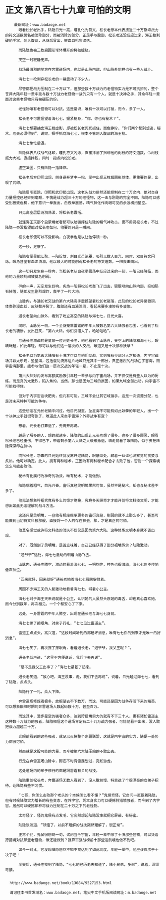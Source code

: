 # 正文 第八百七十九章 可怕的文明
        最新网址：www.badaoge.net
          眼看松长老出手，陆隐目光一亮，瞳孔化为符文，松长老原本代表接近二十万巅峰战力的符文道数莫名被消除部分，而被消除的部分，正是手与腹部，松长老还没反应过来，海王枪刺破他手掌，刺入腹部，从身后冒出，鲜血自枪尖滴落。
      
          而陆隐也被三枚扁圆形球体爆开的树枝缠绕。
      
          天空一时寂静无声。
      
          战场最激烈的地方在奔雷道场内，也就是山脉内部，但山脉外同样也有一些人战斗。
      
          海七七一枪刺穿松长老的一幕震动了不少人。
      
          尽管都把战力压制在二十万以下，但那些数十万战力的老怪物实力是不可抗拒的，整个苍莽大陆年轻一辈中能与数十万战力老怪物一战的只有一个人，就是十决神之手，其余年轻一辈面对这些老怪物只有被碾压的份。
      
          老怪物唯有老怪物可以对抗，这是常识，唯有十决可以打破，而今，多了一人。
      
          松长老不可置信望着海七七，握紧枪身，“你，你也有秘术？”。
      
          海七七想要抽出海王枪虚影，却被松长老死死抓住，面色狰狞，“你们两个都别想逃，秘术，老夫必须得到”，说完，探手抓向海七七，根本不管刺入腹部的海王枪。
      
          海七七急忙后退。
      
          陆隐体表八纹战气烙印，瞳孔符文闪烁，直接抹消了捆绑他的树枝的符文道数，令树枝威力大减，直接挣脱，同时一指点向松长老。
      
          虚空凝固，只有陆隐一指降临。
      
          松长老后方印照出现，侧身避开梦中一指，掌中出现三枚扁圆形球体，更重要的是，出现了武印。
      
          陆隐眉毛直跳，印照和武印都出现，这老头战力居然还能控制在二十万之内，他对自身力量把控已经妙到毫巅，不愧是战力超三十万的老怪物，这一击与刚刚的完全不同，陆隐可以感受到极致危机，他下意识一拳轰出，白夜拳震荡，精气神化作肉眼可见的余波横扫星空。
      
          只见高空层层涟漪荡漾，将松长老囊括。
      
          就连海王天那个启蒙境老者都可以勉强撑住陆隐的精气神攻击，更不用说松长老，不过陆隐一拳没指望能对松长老如何，他要的只是一瞬间。
      
          松长老即便可以不受影响，白夜拳也足以让他停顿一秒。
      
          这一秒，足够了。
      
          陆隐右掌星能汇聚，一阳绽放，刺目光芒笼罩，吸引无数人目光，同时，双目符文闪烁，眼角甚至有血泪流淌，他以最大的可能削弱松长老的符文道数，一阳轰击而出。
      
          这一切只发生在一秒内，当松长老从白夜拳震荡中反应过来的一刻，一阳已经降临，而他的力量顷刻间被莫名削弱。
      
          砰的一声，天空发生巨响，炙热一阳将松长老轰飞了出去，狠狠咂向山脉内部，宛如陨石掉落，随即发生剧烈爆炸，轰平了一片大地。
      
          山脉内，与通长老交战的第六大陆高手震撼望着松长老砸落，此刻的松长老异常狼狈，体表弥漫血丝，皮肤都开裂了，腹部还有血液流淌，看起来要多凄惨有多凄惨。
      
          通长老望向山脉外，看到了屹立高空的陆隐与海七七，目光大喜。
      
          同时，山脉另一侧，一个全身笼罩雷霆的中年人被数名第六大陆强者包围，也看到了松长老的凄惨，发出狂笑，“第六大陆，你们引错人了，哈哈哈哈”。
      
          与通长老激战的是童家一位元姓长老，他也看到了山脉外，天空上的陆隐和海七七，眼睛眯起，如此年轻，却可以与他们这一层次的人交战，难道又是十决那种妖孽？
      
          松长老以为第五大陆唯有十决才可以与他们交战，实则唯有少部分人才知道，内宇宙战场并非太乐观，坠星海，包括混乱流界这片地域只是其中一部分，真正激烈的战场在宇宙海，而宇宙海那里，能参与他们这一层次交战的年轻一辈，不止是十决。
      
          第六大陆对内发布高额奖励吸引年轻一辈参与内宇宙战场，并不仅仅是有些人以为的历练，而是真的太激烈，陷入焦灼，当然，那也是因为三域的原因，如果九域全部出动，内宇宙不可能挡得住。
      
          但对于内宇宙这块肥肉，但凡有可能，三域不会让其它域插手，这是一次资源分配，也是对未来种种可能的争夺。
      
          这些想法在元长老脑中闪过，他目光凝重，坠星海不可能有如此妖孽的年轻人，出一个十决神之手就很夸张了，难道此人来自宇宙海？外界战争有变？
      
          想着，元长老打算退了，先离开再说。
      
          越是了解多的人，想的就越多，陆隐的出现让元长老想了很多，也多了很多顾忌，眼看松长老已经重伤，不得已下，带着剩余第六大陆之人缓缓撤退，临走前看了眼陆隐，似乎要把陆隐深深印在脑中。
      
          而松长老，怨毒的目光始终就没离开过陆隐，眼底深处，藏着一丝谁也没察觉的贪婪与炙热，他可以确定，此人，拥有两种秘术，正因为有两种秘术配合才击败了他，否则一个探索境怎么可能击败他。
      
          秘术有化腐朽为神奇的功效，唯有秘术，才能做到。
      
          陆隐喘着粗气，目光兴奋，宙衍真经灵明境果然可怕，虽然不是秘术，却也与秘术差不多了。
      
          他无法想象符祖究竟有多么的惊才绝艳，究竟多天纵奇才才能开创符文科技文明，才能想出如此无法理解的战斗方法。
      
          这还只是灵明境，一旦他有机缘继承更多的宙衍真经，削弱的就不止那么多了，甚至可能做到当初符文科技那般，直接将一个人的存在抹去，那，才是真正的可怕。
      
          他莫名感觉或许符文科技的消失不仅仅是因为第六大陆，这种修炼文明本身就不该出现。
      
          对了，既然到了灵明境，是否意味着，自己已经获得了部分祖境传承？陆隐激动。
      
          “通爷爷”远处，海七七激动的朝着山脉飞去。
      
          山脉内，通长老腾空，激动的看着海七七，一把抱住，神色也很激动，海七七则不停地低声抽泣。
      
          “回来就好，回来就好”通长老拍着海七七肩膀安慰着。
      
          周围不少海王天的人都激动地看着海七七，喊着小公主。
      
          海七七对于海王天来说就是小公主，认识她的人虽然头疼她的毒舌，却也真心喜欢她，而今分别数年，再次相见，一个个都安心了下来。
      
          远处，一身雷霆的中年人腾空，出现在通长老与海七七身前。
      
          海七七擦了擦眼角，对男子行礼，“七七见过雷道主”。
      
          雷道主点点头，高兴道，“这段时间听到的都是坏消息，唯有七七你的到来才是唯一的好消息”。
      
          海七七笑了，再次擦了擦眼角，看着通长老，“通爷爷，我父王呢？”。
      
          通长老低声道，“这里不方便说话，我们下去再说”。
      
          “是不是我父王出事了？”海七七紧张了起来。
      
          通长老笑道，“放心吧，海王没事，走，我们下去再说”，说着，目光越过海七七，看到了陆隐，点点头。
      
          陆隐行了一礼，众人下降。
      
          奔雷道场修炼者极多，放眼望去不下数万，而这，可能还是因为战争存活下来的精英，可以想象巅峰时期的奔雷道场人数起码数十万，甚至百万。
      
          而这其中，漫步星空的强者众多，达到狩猎境实力的就有不下三十人，更有诸如雷道主这种数十万战力的强者，陆隐相信这个道场肯定有二十几万战力强者，可惜他看不出来，没人敢把战力超越二十万。
      
          光眼前看到的这些强者，就足以灭掉整个东疆联盟，这就是内宇宙的实力，随便一处势力都很可怕。
      
          然而就是这股可能的力量，而今被第六大陆压缩的不敢出去。
      
          行走在奔雷道场山脉中，脚底不时有雷霆划过，宛如游龙。
      
          这处道场内的弟子修行的都是跟雷霆有关的战技。
      
          陆隐重创松长老，奔雷道场无数人看到了，没人敢怠慢，特意选了个很漂亮的女弟子招待，让陆隐有些不习惯。
      
          “七哥，你怎么击败那个老头的？本候怎么看不懂？”鬼侯奇怪，它自问一直跟着陆隐，但有时候陆隐实力增长的有些变态，在外宇宙，凭本身实力可以硬撼狩猎境强者，而今到了内宇宙，居然可以硬撼那种将战力压制在二十万之下的老怪物。
      
          太奇怪了，怪的鬼侯有点发毛，它突然想起陆隐没事就把它屏蔽，有秘密。
      
          陆隐淡淡道，“顿悟了，以前不理解的战技突然理解了，很正常”。
      
          正常个屁，鬼侯很想骂一句，试问当今宇宙，年轻一辈中除了十决那些怪物，可以凭着狩猎境对抗那些老怪物，谁还能做到？就算百强战榜前十那些巡航境也做不到吧。
      
          如今一对比，它发现陆隐居然不知不觉达到了如此高度，年轻一辈中，他应该仅次于十决了吧！
      
          半天后，通长老找到了陆隐，“七七的经历老夫知道了，陆小兄弟，多谢”，说着，深深弯腰。
      
      
      http://www.badaoge.net/book/13084/9527153.html
      
      请记住本书首发域名：www.badaoge.net。笔尖中文手机版阅读网址：m.badaoge.net